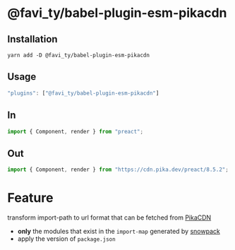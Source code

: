 # @favi_ty/babel-plugin-esm-pikacdn

## Installation

```
yarn add -D @favi_ty/babel-plugin-esm-pikacdn
```

## Usage

```js
"plugins": ["@favi_ty/babel-plugin-esm-pikacdn"]
```

## In

```js
import { Component, render } from "preact";
```

## Out

```js
import { Component, render } from "https://cdn.pika.dev/preact/8.5.2";
```

# Feature

transform import-path to url format that can be fetched from [PikaCDN](https://www.pika.dev/cdn)

- **only** the modules that exist in the `import-map` generated by [snowpack](https://www.snowpack.dev/#import-maps)
- apply the version of `package.json`
